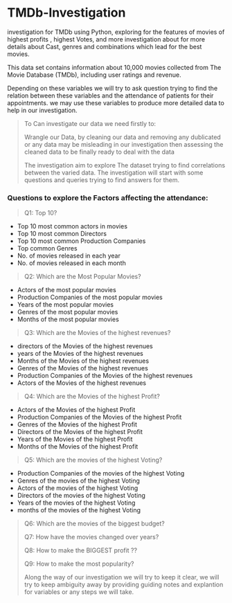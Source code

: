 # TMDb-Investigation
investigation for TMDb using Python, exploring for the features of movies of highest profits , highest Votes, and more investigation about for more details about Cast, genres and combinations which lead for the best movies.

This data set contains information about 10,000 movies collected from The Movie Database (TMDb), including user ratings and revenue.

Depending on these variables we will try to ask question trying to find the relation between these variables and the attendance of patients for their appointments. we may use these variables to produce more detailed data to help in our investigation.

>
>
>To Can investigate our data we need firstly to:
>
>Wrangle our Data, by cleaning our data and removing any dublicated or any data may be misleading in our investigation then assessing the cleaned data to be finally ready to deal with the data 
>
>The investigation aim to explore The dataset trying to find correlations between the varied data. The investigation will start with some questions and queries trying to find answers for them.

### Questions to explore the Factors affecting the attendance:

>Q1: Top 10?

* Top 10 most common actors in movies
* Top 10 most common Directors
* Top 10 most common Production Companies
* Top common Genres 
* No. of movies released in each year
* No. of movies released in each month

>
>Q2: Which are the Most Popular Movies?
>
* Actors of the most popular movies
* Production Companies of the most popular movies
* Years of the most popular movies
* Genres of the most popular movies
* Months of the most popular movies


>Q3: Which are the Movies of the highest revenues?
>
* directors of the Movies of the highest revenues
* years of the Movies of the highest revenues
* Months of the Movies of the highest revenues 
* Genres of the Movies of the highest revenues
* Production Companies of the Movies of the highest revenues
* Actors of the Movies of the highest revenues


>Q4: Which are the Movies of the highest Profit?
>
* Actors of the Movies of the highest Profit
* Production Companies of the Movies of the highest Profit
* Genres of the Movies of the highest Profit
* Directors of the Movies of the highest Profit
* Years of the Movies of the highest Profit
* Months of the Movies of the highest Profit
 
>Q5: Which are the movies of the highest Voting?
>
* Production Companies of the movies of the highest Voting
* Genres of the movies of the highest Voting
* Actors of the movies of the highest Voting
* Directors of the movies of the highest Voting
* Years of the movies of the highest Voting
* months of the movies of the highest Voting

>Q6: Which are the movies of the biggest budget?
>
>Q7: How have the movies changed over years?
>
>Q8: How to make the BIGGEST profit ??
>
>Q9: How to make the most popularity?
>
>
>Along the way of our investigation we will try to keep it clear, we will try to keep ambiguity away by providing guiding notes and explantion for variables or any steps we will take.
>

